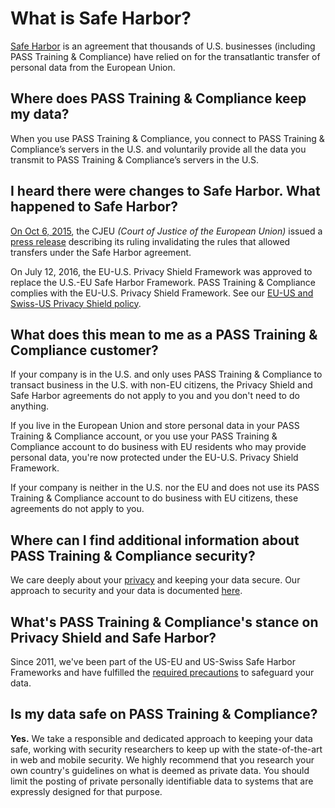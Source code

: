 # What is Safe Harbor?

<a href="https://en.wikipedia.org/wiki/International_Safe_Harbor_Privacy_Principles">Safe Harbor</a> is an agreement that thousands of U.S. businesses (including PASS Training & Compliance) have relied on for the transatlantic transfer of personal data from the European Union.

## Where does PASS Training & Compliance keep my data?

When you use PASS Training & Compliance, you connect to PASS Training & Compliance’s servers in the U.S. and voluntarily provide all the data you transmit to PASS Training & Compliance’s servers in the U.S.

## I heard there were changes to Safe Harbor. What happened to Safe Harbor?

<a href="http://www.nytimes.com/2015/10/07/technology/european-union-us-data-collection.html?_r=0">On Oct 6, 2015</a>, the CJEU _(Court of Justice of the European Union)_ issued a <a href="http://curia.europa.eu/jcms/upload/docs/application/pdf/2015-10/cp150117en.pdf">press release</a> describing its ruling invalidating the rules that allowed transfers under the Safe Harbor agreement.

On July 12, 2016, the EU-U.S. Privacy Shield Framework was approved to replace the U.S.-EU Safe Harbor Framework. PASS Training & Compliance complies with the EU-U.S. Privacy Shield Framework. See our [EU-US and Swiss-US Privacy Shield policy](/privacy/privacy-shield.md).

## What does this mean to me as a PASS Training & Compliance customer?

If your company is in the U.S. and only uses PASS Training & Compliance to transact business in the U.S. with non-EU citizens, the Privacy Shield and Safe Harbor agreements do not apply to you and you don't need to do anything.

If you live in the European Union and store personal data in your PASS Training & Compliance account, or you use your PASS Training & Compliance account to do business with EU residents who may provide personal data, you're now protected under the EU-U.S. Privacy Shield Framework.

If your company is neither in the U.S. nor the EU and does not use its PASS Training & Compliance account to do business with EU citizens, these agreements do not apply to you.

## Where can I find additional information about PASS Training & Compliance security?

We care deeply about your [privacy](/privacy/privacy-policy.md) and keeping your data secure.  Our approach to security and your data is documented [here](/security/overview.md).

## What's PASS Training & Compliance's stance on Privacy Shield and Safe Harbor?

Since 2011, we've been part of the US-EU and US-Swiss Safe Harbor Frameworks and have fulfilled the [required precautions](/privacy/safe-harbor.md) to safeguard your data.

## Is my data safe on PASS Training & Compliance?

**Yes.** We take a responsible and dedicated approach to keeping your data safe, working with security researchers to keep up with the state-of-the-art in web and mobile security. We highly recommend that you research your own country's guidelines on what is deemed as private data. You should limit the posting of private personally identifiable data to systems that are expressly designed for that purpose.
